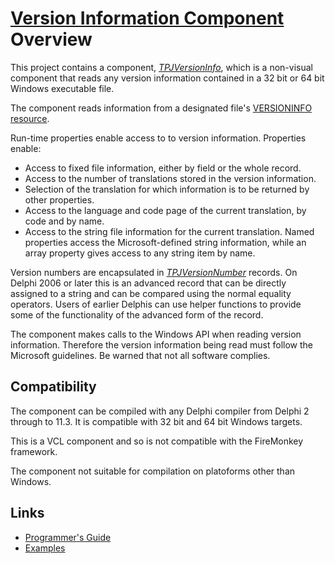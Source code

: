 # [Version Information Component](../index.md) Overview

This project contains a component, [_TPJVersionInfo_](./API/TPJVersionInfo.md), which is a non-visual component that reads any version information contained in a 32 bit or 64 bit Windows executable file.

The component reads information from a designated file's [VERSIONINFO resource](https://learn.microsoft.com/en-gb/windows/win32/menurc/versioninfo-resource). 

Run-time properties enable access to to version information. Properties enable:

* Access to fixed file information, either by field or the whole record.
* Access to the number of translations stored in the version information.
* Selection of the translation for which information is to be returned by other properties.
* Access to the language and code page of the current translation, by code and by name.
* Access to the string file information for the current translation. Named properties access the Microsoft-defined string information, while an array property gives access to any string item by name.

Version numbers are encapsulated in [_TPJVersionNumber_](./API/TPJVersionNumber.md) records. On Delphi 2006 or later this is an advanced record that can be directly assigned to a string and can be compared using the normal equality operators. Users of earlier Delphis can use helper functions to provide some of the functionality of the advanced form of the record.

The component makes calls to the Windows API when reading version information. Therefore the version information being read must follow the Microsoft guidelines. Be warned that not all software complies.

## Compatibility

The component can be compiled with any Delphi compiler from Delphi 2 through to 11.3. It is compatible with 32 bit and 64 bit Windows targets.

This is a VCL component and so is not compatible with the FireMonkey framework.

The component not suitable for compilation on platoforms other than Windows.

## Links

* [Programmer's Guide](./API.md)
* [Examples](./Examples.md)
